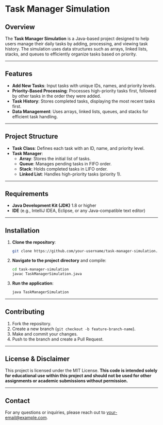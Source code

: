 # **Task Manager Simulation**

## **Overview**

The **Task Manager Simulation** is a Java-based project designed to help users manage their daily tasks by adding, processing, and viewing task history. The simulation uses data structures such as arrays, linked lists, stacks, and queues to efficiently organize tasks based on priority.

---

## **Features**

- **Add New Tasks**: Input tasks with unique IDs, names, and priority levels.
- **Priority-Based Processing**: Processes high-priority tasks first, followed by other tasks in the order they were added.
- **Task History**: Stores completed tasks, displaying the most recent tasks first.
- **Data Management**: Uses arrays, linked lists, queues, and stacks for efficient task handling.

---

## **Project Structure**

- **Task Class**: Defines each task with an ID, name, and priority level.
- **Task Manager**:
  - **Array**: Stores the initial list of tasks.
  - **Queue**: Manages pending tasks in FIFO order.
  - **Stack**: Holds completed tasks in LIFO order.
  - **Linked List**: Handles high-priority tasks (priority 1).

---

## **Requirements**

- **Java Development Kit (JDK)** 1.8 or higher
- **IDE** (e.g., IntelliJ IDEA, Eclipse, or any Java-compatible text editor)

---

## **Installation**

1. **Clone the repository**:
    ```bash
    git clone https://github.com/your-username/task-manager-simulation.git
    ```
2. **Navigate to the project directory** and compile:
    ```bash
    cd task-manager-simulation
    javac TaskManagerSimulation.java
    ```
3. **Run the application**:
    ```bash
    java TaskManagerSimulation
    ```

---

## **Contributing**

1. Fork the repository.
2. Create a new branch (`git checkout -b feature-branch-name`).
3. Make and commit your changes.
4. Push to the branch and create a Pull Request.

---

## **License & Disclaimer**

This project is licensed under the MIT License. **This code is intended solely for educational use within this project and should not be used for other assignments or academic submissions without permission.**

---

## **Contact**

For any questions or inquiries, please reach out to [your-email@example.com](mailto:your-email@example.com).
